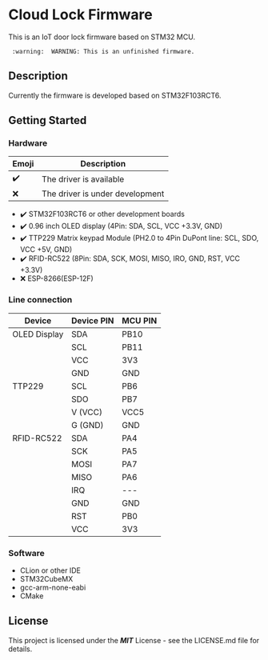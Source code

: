 # Cloud Lock Firmware
This is an IoT door lock firmware based on STM32 MCU.

` :warning:  WARNING: This is an unfinished firmware.`
## Description
Currently the firmware is developed based on STM32F103RCT6.

## Getting Started
### Hardware
| Emoji              | Description             |
|--------------------|-------------------------|
| :heavy_check_mark: | The driver is available |
| :x:                | The driver is under development |

+ :heavy_check_mark: STM32F103RCT6 or other development boards
+ :heavy_check_mark: 0.96 inch OLED display (4Pin: SDA, SCL, VCC +3.3V, GND)
+ :heavy_check_mark: TTP229 Matrix keypad Module (PH2.0 to 4Pin DuPont line: SCL, SDO, VCC +5V, GND)
+ :heavy_check_mark: RFID-RC522 (8Pin: SDA, SCK, MOSI, MISO, IRO, GND, RST, VCC +3.3V)
+ :x: ESP-8266(ESP-12F)

### Line connection
| Device       | Device PIN | MCU PIN |
|--------------|------------|---------|
| OLED Display | SDA        | PB10    |
|              | SCL        | PB11    |
|              | VCC        | 3V3     |
|              | GND        | GND     |
| TTP229       | SCL        | PB6     |
|              | SDO        | PB7     |
|              | V (VCC)    | VCC5    |
|              | G (GND)    | GND     |
| RFID-RC522   | SDA        | PA4     |
|              | SCK        | PA5     |
|              | MOSI       | PA7     |
|              | MISO       | PA6     |
|              | IRQ        | ---     |
|              | GND        | GND     |
|              | RST        | PB0     |
|              | VCC        | 3V3     |

### Software
+ CLion or other IDE
+ STM32CubeMX
+ gcc-arm-none-eabi
+ CMake

## License
This project is licensed under the ***MIT*** License - see the LICENSE.md file for details.
